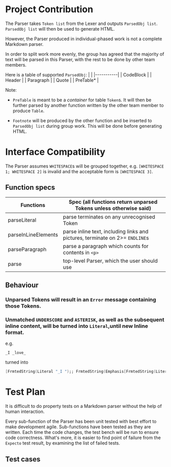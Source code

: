 # Project Contribution
The Parser takes `Token list` from the Lexer and outputs `ParsedObj list`.
`ParsedObj list` will then be used to generate HTML.

However, the Parser produced in individual-phased work is not a complete Markdown parser.

In order to split work more evenly, the group has agreed that the majority of text will be parsed in this Parser,
with the rest to be done by other team members.

Here is a table of supported `ParsedObj`:
|           |
|-----------|
| CodeBlock |
| Header    |
| Paragraph |
| Quote     |
| PreTable* |

Note:
* `PreTable` is meant to be a _container_ for table `Token`s. It will then be further parsed by another function
written by the other team member to produce `Table`.

* `Footnote` will be produced by the other function and be inserted to `ParsedObj list` during group work.
This will be done before generating HTML.

# Interface Compatibility
The Parser assumes `WHITESPACE`s will be grouped together,
e.g. `[WHITESPACE 1; WHITESPACE 2]` is invalid
and the acceptable form is `[WHITESPACE 3]`.

## Function specs
| Functions           | Spec (all functions return unparsed Tokens unless otherwise said)            |
|---------------------|------------------------------------------------------------------------------|
| parseLiteral        | parse terminates on any unrecognised Token                                   |
| parseInLineElements | parse inline text, including links and pictures, terminate on 2>= `ENDLINE`s |
| parseParagraph      | parse a paragraph which counts for contents in  `<p>`                        |
| parse               | top-level Parser, which the user should use                                  |

## Behaviour
### Unparsed Tokens will result in an `Error` message containing those Tokens.

### Unmatched `UNDERSCORE` and `ASTERISK`, as well as the subsequent inline content, will be turned into `Literal`,until new Inline format.

e.g.
```
_I _love_
```
turned into
```fsharp
[FrmtedString(Literal "_I ");; FrmtedString(Emphasis[FrmtedString(Literal "love")])]
```


# Test Plan
It is difficult to do property tests on a Markdown parser without the help of human interaction.

Every sub-function of the Parser has been unit tested with best effort to make development agile.
Sub-functions have been tested as they are written. Each time the code changes, the test bench will be run to ensure code correctness.
What's more, it is easier to find point of failure from the `Expecto` test result, by examining the list of failed tests.

## Test cases
